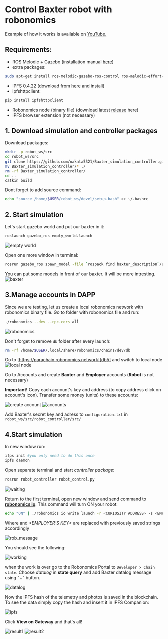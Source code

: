 # Control Baxter robot with robonomics

Example of how it works is available on [YouTube.][db1]

## Requirements:

 - ROS Melodic + Gazebo (installation manual [here][db2])  
 - extra packages:
```sh
sudo apt-get install ros-melodic-gazebo-ros-control ros-melodic-effort-controllers ros-melodic-joint-state-controller
```
- IPFS 0.4.22 (download from [here][db3] and install)
- ipfshttpclient:
```sh
pip install ipfshttpclient
```
 - Robonomics node (binary file) (download latest [release][db4] here)
 - IPFS browser extension (not necessary)

## 1. Download simulation and controller packages
Download packages:
```sh
mkdir -p robot_ws/src
cd robot_ws/src
git clone https://github.com/nakata5321/Baxter_simulation_controller.git
mv Baxter_simulation_controller/* ./
rm -rf Baxter_simulation_controller/
cd ..
catkin build
```
Dont forget to add source command:
```sh
echo "source /home/$USER/robot_ws/devel/setup.bash" >> ~/.bashrc
```

## 2. Start simulation
Let's start gazebo world and put our baxter in it:
```sh
roslaunch gazebo_ros empty_world.launch
```
![empty world][im1]

Open one more window in terminal:
```sh
rosrun gazebo_ros spawn_model -file `rospack find baxter_description`/urdf/baxter.urdf -urdf -z 1 -model baxter
```
You can put some models in front of our baxter. It will be more intresting.
![baxter][im2]

## 3.Manage accounts in DAPP

Since we are testing, let us create a local robonomics network with robonomics binary file. Go to folder with robonomics file and run:
```sh
./robonomics --dev --rpc-cors all
```
![robonomics][im3]

Don't forget to remove `db` folder after every launch:
```sh
rm -rf /home/$USER/.local/share/robonomics/chains/dev/db
```

Go to [https://parachain.robonomics.network][db5] and switch to local node
![local node][im4]

Go to Accounts and create __Baxter__ and __Employer__ accounts (__Robot__ is not necessary)

__Important!__ Copy each account's key and address (to copy address click on account's icon). Transfer some money (units) to these accounts:

![create account][im5]
![accounts][im6]

Add Baxter's secret key and adress to `configuration.txt` in `robot_ws/src/robot_controller/src/`

## 4.Start simulation

In new window run:
```sh
ifps init #you only need to do this once
ipfs daemon
```
Open separate terminal and start *controller package*:
```sh
rosrun robot_controller robot_control.py
```
![waiting][im7]

Return to the first terminal, open new window and send command to [**robonomics io**][db6]. This command will turn ON your robot:
```sh
echo "ON" | ./robonomics io write launch -r <CURIOSITY ADDRESS> -s <EMPLOYER’S KEY>
```
Where *<CURIOSITY ADDRESS>* and *<EMPLOYER’S KEY>* are replaced with previously saved strings accordingly

![rob_message][im8]

You should see the following:

![working][im9]

when the work is over go to the Robonomics Portal to `Developer > Chain state`. Choose *datalog* in **state query** and add Baxter datalog message using "+" button.

![datalog][im10]

Now the IPFS hash of the telemetry and photos is saved in the blockchain. To see the data simply copy the hash and insert it in IPFS Companion:

![ipfs][im11]

Click  __View on Gateway__ and that's all!

![result1][im12]
![result2][im13]

[db1]: <https://youtu.be/AeufQmaNRWk>
[db2]: <http://wiki.ros.org/melodic/Installation>
[db3]: <https://dist.ipfs.io/go-ipfs/v0.4.22/go-ipfs_v0.4.22_linux-386.tar.gz>
[db4]: <https://github.com/airalab/robonomics/releases>
[im1]: <https://github.com/nakata5321/Baxter_simulation_controller/blob/master/docs/images/empty_world.png>
[im2]: <https://github.com/nakata5321/Baxter_simulation_controller/blob/master/docs/images/baxter_simulation.png>
[im3]: <https://github.com/nakata5321/Baxter_simulation_controller/blob/master/docs/images/robonomics.png>
[db5]: <https://parachain.robonomics.network>
[im4]: <https://github.com/nakata5321/Baxter_simulation_controller/blob/master/docs/images/local_node.png>
[im5]: <https://github.com/nakata5321/Baxter_simulation_controller/blob/master/docs/images/create_account.png>
[im6]: <https://github.com/nakata5321/Baxter_simulation_controller/blob/master/docs/images/accounts.png>
[im7]: <https://github.com/nakata5321/Baxter_simulation_controller/blob/master/docs/images/waiting.png>
[db6]: <https://wiki.robonomics.network/docs/rio-overview/>
[im8]: <https://github.com/nakata5321/Baxter_simulation_controller/blob/master/docs/images/rob_message.png>
[im9]: <https://github.com/nakata5321/Baxter_simulation_controller/blob/master/docs/images/working.png>
[im10]: <https://github.com/nakata5321/Baxter_simulation_controller/blob/master/docs/images/datalog.png>
[im11]: <https://github.com/nakata5321/Baxter_simulation_controller/blob/master/docs/images/ipfs.png>
[im12]: <https://github.com/nakata5321/Baxter_simulation_controller/blob/master/docs/images/result1.png>
[im13]: <https://github.com/nakata5321/Baxter_simulation_controller/blob/master/docs/images/result2.png>
